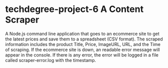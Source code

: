 # techdegree-project-6 A Content Scraper
A Node.js command line application that goes to an ecommerce site to get the latest prices and save them to a spreadsheet (CSV format).
The scraped information includes the product Title, Price, ImageURL, URL, and the Time of scraping.
If the ecommerce site is down, an readable error message will appear in the console.
If there is any error, the error will be logged in a file called scraper-error.log with the timestamp.
